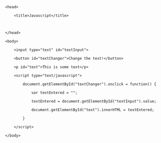 <html>

    <head>
        
        <title>Javascript</title>
        
        
    
    </head>

    <body>
        
        <input type="text" id="textInput">
        
        <button id="textChanger">Change the text!</button>
        
        <p id="text">This is some text</p>
        
        <script type="text/javascript">
            
            document.getElementById("textChanger").onclick = function() {
                
                var textEntered = "";
                
                textEntered = document.getElementById("textInput").value;
                
                document.getElementById("text").innerHTML = textEntered;
                
            }
            
        </script>
        
    </body>

</html>

